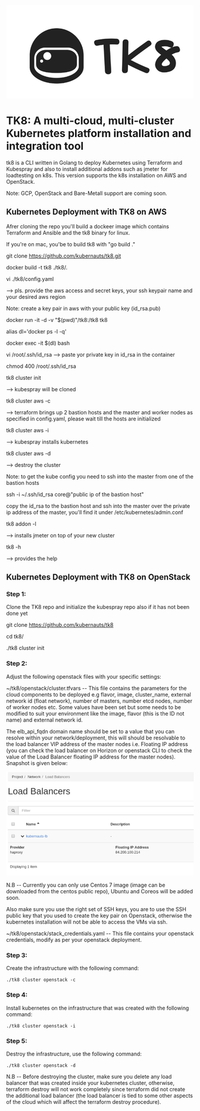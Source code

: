 ![Screenshot](tk8.png)
# TK8: A multi-cloud, multi-cluster Kubernetes platform installation and integration tool

tk8 is a CLI written in Golang to deploy Kubernetes using Terraform and Kubespray and also to install additional addons such as jmeter for loadtesting on k8s. This version supports the k8s installation on AWS and OpenStack.

Note: GCP, OpenStack and Bare-Metall support are coming soon.

## Kubernetes Deployment with TK8 on AWS

Afrer cloning the repo you'll build a dockeer image which contains Terraform and Ansible and the tk8 binary for linux.

If you're on mac, you'be to build tk8 with "go build ."


git clone https://github.com/kubernauts/tk8.git

docker build -t tk8 ./tk8/.

vi ./tk8/config.yaml

--> pls. provide the aws access and secret keys, your ssh keypair name and your desired aws region

Note: create a key pair in aws with your public key (id_rsa.pub)

docker run -it -d -v "$(pwd)"/tk8:/tk8 tk8

alias dl='docker ps -l -q'

docker exec -it $(dl) bash

vi /root/.ssh/id_rsa --> paste yor private key in id_rsa in the container

chmod 400 /root/.ssh/id_rsa

tk8 cluster init

--> kubespray will be cloned

tk8 cluster aws -c

--> terraform brings up 2 bastion hosts and the master and worker nodes as specified in config.yaml, please wait till the hosts are initialized

tk8 cluster aws -i

--> kubespray installs kubernetes

tk8 cluster aws -d

--> destroy the cluster

Note: to get the kube config you need to ssh into the master from one of the bastion hosts 

ssh -i ~/.ssh/id_rsa core@"public ip of the bastion host"

copy the id_rsa to the bastion host and ssh into the master over the private ip address of the master, you'll find it under /etc/kubernetes/admin.conf

tk8 addon -l

--> installs jmeter on top of your new cluster

tk8 -h

--> provides the help


## Kubernetes Deployment with TK8 on OpenStack

### Step 1:

Clone the TK8 repo and initialize the kubespray repo also if it has not been done yet

git clone https://github.com/kubernauts/tk8

cd tk8/

./tk8 cluster init

### Step 2:

Adjust the following openstack files with your specific settings:

~/tk8/openstack/cluster.tfvars -- This file contains the parameters for the cloud components to be deployed e.g flavor, image, cluster_name, external network id (float network), number of masters, number etcd nodes, number of worker nodes etc. Some values have been set but some needs to be modified to suit your environment like the image, flavor (this is the ID not name) and external network id.

The elb_api_fqdn domain name should be set to a value that you can resolve within your network/deployment, this will should be resolvable to the load balancer VIP address of the master nodes i.e. Floating IP address (you can check the load balancer on Horizon or openstack CLI to check the value of the Load Balancer floating IP address for the master nodes). Snapshot is given below:

![Screenshot](lb.png)

N.B -- Currently you can only use Centos 7 image (image can be downloaded from the centos public repo), Ubuntu and Coreos will be added soon.

Also make sure you use the right set of SSH keys, you are to use the SSH public key that you used to create the key pair on Openstack, otherwise the kubernetes installation will not be able to access the VMs via ssh.

~/tk8/openstack/stack_credentials.yaml  -- This file contains your openstack credentials, modify as per your openstack deployment.

### Step 3:

Create the infrastructure with the following command:

	./tk8 cluster openstack -c

### Step 4:

Install kubernetes on the infrastructure that was created with the following command:

	./tk8 cluster openstack -i

### Step 5:

Destroy the infrastructure, use the following command:

	./tk8 cluster openstack -d

N.B -- Before destroying the cluster, make sure you delete any load balancer that was created inside your kubernetes cluster, otherwise, terraform destroy will not work completely since terraform did not create the additional load balancer (the load balancer is tied to some other aspects of the cloud which will affect the terraform destroy procedure).

